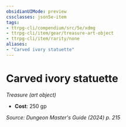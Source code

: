 ```yaml
---
obsidianUIMode: preview
cssclasses: json5e-item
tags:
- ttrpg-cli/compendium/src/5e/xdmg
- ttrpg-cli/item/gear/treasure-art-object
- ttrpg-cli/item/rarity/none
aliases: 
- "Carved ivory statuette"
---
```

# Carved ivory statuette
*Treasure (art object)*  


- **Cost**: 250 gp

*Source: Dungeon Master's Guide (2024) p. 215*